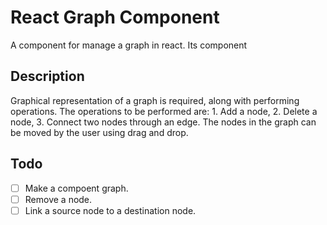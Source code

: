 # React Graph Component
A component for manage a graph in react. Its component 

## Description
Graphical representation of a graph is required, along with performing operations. The operations to be performed are: 1. Add a node, 2. Delete a node, 3. Connect two nodes through an edge. The nodes in the graph can be moved by the user using drag and drop.


## Todo
- [ ] Make a compoent graph.
- [ ] Remove a node.
- [ ] Link a source node to a destination node.  
